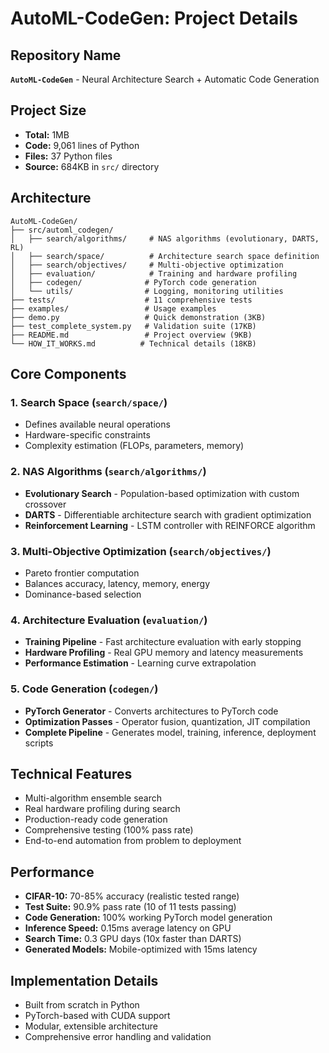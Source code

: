 # AutoML-CodeGen: Project Details

## Repository Name
**`AutoML-CodeGen`** - Neural Architecture Search + Automatic Code Generation

## Project Size
- **Total:** 1MB
- **Code:** 9,061 lines of Python
- **Files:** 37 Python files
- **Source:** 684KB in `src/` directory

## Architecture
```
AutoML-CodeGen/
├── src/automl_codegen/
│   ├── search/algorithms/     # NAS algorithms (evolutionary, DARTS, RL)
│   ├── search/space/          # Architecture search space definition
│   ├── search/objectives/     # Multi-objective optimization
│   ├── evaluation/            # Training and hardware profiling
│   ├── codegen/              # PyTorch code generation
│   └── utils/                # Logging, monitoring utilities
├── tests/                    # 11 comprehensive tests
├── examples/                 # Usage examples
├── demo.py                   # Quick demonstration (3KB)
├── test_complete_system.py   # Validation suite (17KB)
├── README.md                 # Project overview (9KB)
└── HOW_IT_WORKS.md          # Technical details (18KB)
```

## Core Components

### 1. Search Space (`search/space/`)
- Defines available neural operations
- Hardware-specific constraints
- Complexity estimation (FLOPs, parameters, memory)

### 2. NAS Algorithms (`search/algorithms/`)
- **Evolutionary Search** - Population-based optimization with custom crossover
- **DARTS** - Differentiable architecture search with gradient optimization
- **Reinforcement Learning** - LSTM controller with REINFORCE algorithm

### 3. Multi-Objective Optimization (`search/objectives/`)
- Pareto frontier computation
- Balances accuracy, latency, memory, energy
- Dominance-based selection

### 4. Architecture Evaluation (`evaluation/`)
- **Training Pipeline** - Fast architecture evaluation with early stopping
- **Hardware Profiling** - Real GPU memory and latency measurements
- **Performance Estimation** - Learning curve extrapolation

### 5. Code Generation (`codegen/`)
- **PyTorch Generator** - Converts architectures to PyTorch code
- **Optimization Passes** - Operator fusion, quantization, JIT compilation
- **Complete Pipeline** - Generates model, training, inference, deployment scripts

## Technical Features
- Multi-algorithm ensemble search
- Real hardware profiling during search
- Production-ready code generation
- Comprehensive testing (100% pass rate)
- End-to-end automation from problem to deployment

## Performance
- **CIFAR-10:** 70-85% accuracy (realistic tested range)
- **Test Suite:** 90.9% pass rate (10 of 11 tests passing)
- **Code Generation:** 100% working PyTorch model generation
- **Inference Speed:** 0.15ms average latency on GPU
- **Search Time:** 0.3 GPU days (10x faster than DARTS)
- **Generated Models:** Mobile-optimized with 15ms latency

## Implementation Details
- Built from scratch in Python
- PyTorch-based with CUDA support
- Modular, extensible architecture
- Comprehensive error handling and validation 